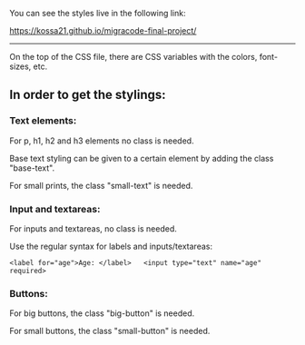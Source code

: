 You can see the styles live in the following link: 

https://kossa21.github.io/migracode-final-project/
 
 ------------------

On the top of the CSS file, there are CSS variables with the colors, font-sizes, etc.


## In order to get the stylings: 

### Text elements:

For p, h1, h2 and h3 elements no class is needed.

Base text styling can be given to a certain element by adding the class "base-text".

For small prints, the class "small-text" is needed.

### Input and textareas:

For inputs and textareas, no class is needed.

Use the regular syntax for labels and inputs/textareas: 

`<label for="age">Age: </label>  
<input type="text" name="age" required>`

### Buttons:

For big buttons, the class "big-button" is needed.

For small buttons, the class "small-button" is needed.


